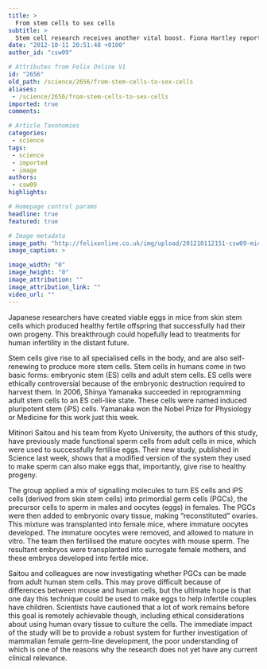 ```yaml
---
title: >
  From stem cells to sex cells
subtitle: >
  Stem cell research receives another vital boost. Fiona Hartley reports
date: "2012-10-11 20:51:48 +0100"
author_id: "csw09"

# Attributes from Felix Online V1
id: "2656"
old_path: /science/2656/from-stem-cells-to-sex-cells
aliases:
 - /science/2656/from-stem-cells-to-sex-cells
imported: true
comments:

# Article Taxonomies
categories:
 - science
tags:
 - science
 - imported
 - image
authors:
 - csw09
highlights:

# Homepage control params
headline: true
featured: true

# Image metadata
image_path: "http://felixonline.co.uk/img/upload/201210112151-csw09-mice-populationsmall.jpg"
image_caption: >

image_width: "0"
image_height: "0"
image_attribution: ""
image_attribution_link: ""
video_url: ""
---
```


Japanese researchers have created viable eggs in mice from skin stem cells which produced healthy fertile offspring that successfully had their own progeny. This breakthrough could hopefully lead to treatments for human infertility in the distant future.

Stem cells give rise to all specialised cells in the body, and are also self-renewing to produce more stem cells. Stem cells in humans come in two basic forms: embryonic stem (ES) cells and adult stem cells. ES cells were ethically controversial because of the embryonic destruction required to harvest them. In 2006, Shinya Yamanaka succeeded in reprogramming adult stem cells to an ES cell-like state. These cells were named induced pluripotent stem (iPS) cells. Yamanaka won the Nobel Prize for Physiology or Medicine for this work just this week.

Mitinori Saitou and his team from Kyoto University, the authors of this study, have previously made functional sperm cells from adult cells in mice, which were used to successfully fertilise eggs. Their new study, published in Science last week, shows that a modified version of the system they used to make sperm can also make eggs that, importantly, give rise to healthy progeny.

The group applied a mix of signalling molecules to turn ES cells and iPS cells (derived from skin stem cells) into primordial germ cells (PGCs), the precursor cells to sperm in males and oocytes (eggs) in females. The PGCs were then added to embryonic ovary tissue, making “reconstituted” ovaries. This mixture was transplanted into female mice, where immature oocytes developed. The immature oocytes were removed, and allowed to mature in vitro. The team then fertilised the mature oocytes with mouse sperm. The resultant embryos were transplanted into surrogate female mothers, and these embryos developed into fertile mice.

Saitou and colleagues are now investigating whether PGCs can be made from adult human stem cells. This may prove difficult because of differences between mouse and human cells, but the ultimate hope is that one day this technique could be used to make eggs to help infertile couples have children. Scientists have cautioned that a lot of work remains before this goal is remotely achievable though, including ethical considerations about using human ovary tissue to culture the cells. The immediate impact of the study will be to provide a robust system for further investigation of mammalian female germ-line development, the poor understanding of which is one of the reasons why the research does not yet have any current clinical relevance.
